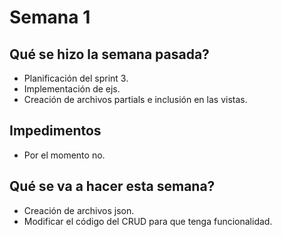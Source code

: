 # Semana 1

## Qué se hizo la semana pasada?

- Planificación del sprint 3.
- Implementación de ejs.
- Creación de archivos partials e inclusión en las vistas.

## Impedimentos

- Por el momento no.

## Qué se va a hacer esta semana?

- Creación de archivos json.
- Modificar el código del CRUD para que tenga funcionalidad.